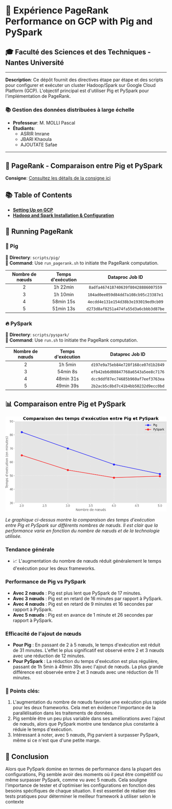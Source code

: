 # 🚀 Expérience PageRank Performance on GCP with Pig and PySpark

## 🎓 Faculté des Sciences et des Techniques - Nantes Université

---

**Description**: Ce dépôt fournit des directives étape par étape et des scripts pour configurer et exécuter un cluster Hadoop/Spark sur Google Cloud Platform (GCP). L'objectif principal est d'utiliser Pig et PySpark pour l'implémentation de PageRank.

### 📚 Gestion des données distribuées à large échelle

- **Professeur**: M. MOLLI Pascal  
- **Étudiants**:
  - ASRIR Imrane
  - JBARI Khaoula
  - AJOUTATE Safae

---

## 📘 PageRank - Comparaison entre Pig et PySpark  

**Consigne**: [Consultez les détails de la consigne ici](https://madoc.univ-nantes.fr/mod/assign/view.php?id=1523335)


## 📚 Table of Contents
- [**Setting Up on GCP**](./setup/gcp_setup.md)
- [**Hadoop and Spark Installation & Configuration**](./setup/hadoop_spark_setup.md)



## 🚀 Running PageRank

### 🐖 Pig

📁 **Directory**: `scripts/pig/`   
🔧 **Command**: Use `run_pagerank.sh` to initiate the PageRank computation.

| Nombre de nœuds | Temps d'exécution | Dataproc Job ID |
|:---------------:|:-----------------:|:---------------:|
| 2               | 1h 22min          | `8adfa467418740639f80428886007559` |
| 3               | 1h 10min          | `104ad0ee059d84dd7a108cb95c23387e1` |
| 4               | 58min 15s         | `4ecdd4e131e154d38b3e193019ed9cb09` |
| 5               | 51min 13s         | `d273d8af8251a474fa55d3a6cbbb3d87be` |

### 🔥 PySpark

📁 **Directory**: `scripts/pyspark/`   
🔧 **Command**: Use `run.sh` to initiate the PageRank computation.

| Nombre de nœuds | Temps d'exécution | Dataproc Job ID |
|:---------------:|:-----------------:|:---------------:|
| 2               | 1h 5min           | `d197e9a75eb84e728f168ce07d1b2849` |
| 3               | 54min 8s          | `efb42eb6d08847768a6543a5ee8c7176` |
| 4               | 48min 31s         | `dcc9ddf87ec74685b960af7eef3763ea` |
| 5               | 49min 39s         | `2b2acb5c8bd7c41b4bb50232d9ecc0bd` |

## 📊 Comparaison entre Pig et PySpark


![Comparaison Pig vs PySpark](./graph/trinket_plot.png)

*Le graphique ci-dessus montre la comparaison des temps d'exécution entre Pig et PySpark sur différents nombres de nœuds. Il est clair que la performance varie en fonction du nombre de nœuds et de la technologie utilisée.*

### Tendance générale
- 📈 L'augmentation du nombre de nœuds réduit généralement le temps d'exécution pour les deux frameworks.

### Performance de Pig vs PySpark
- **Avec 2 nœuds** : Pig est plus lent que PySpark de 17 minutes.
- **Avec 3 nœuds** : Pig est en retard de 16 minutes par rapport à PySpark.
- **Avec 4 nœuds** : Pig est en retard de 9 minutes et 16 secondes par rapport à PySpark.
- **Avec 5 nœuds** : Pig est en avance de 1 minute et 26 secondes par rapport à PySpark.

### Efficacité de l'ajout de nœuds
- **Pour Pig** : En passant de 2 à 5 nœuds, le temps d'exécution est réduit de 31 minutes. L'effet le plus significatif est observé entre 2 et 3 nœuds avec une réduction de 12 minutes.
- **Pour PySpark** : La réduction du temps d'exécution est plus régulière, passant de 1h 5min à 49min 39s avec l'ajout de nœuds. La plus grande différence est observée entre 2 et 3 nœuds avec une réduction de 11 minutes.

### 📍 Points clés:
 
1. L'augmentation du nombre de nœuds favorise une exécution plus rapide pour les deux frameworks. Cela met en évidence l'importance de la parallélisation dans les traitements de données.
2. Pig semble être un peu plus variable dans ses améliorations avec l'ajout de nœuds, alors que PySpark montre une tendance plus constante à réduie le temps d'exécution.
3. Intéressant à noter, avec 5 nœuds, Pig parvient à surpasser PySpark, même si ce n'est que d'une petite marge.

## 🎯 Conclusion

Alors que PySpark domine en termes de performance dans la plupart des configurations, Pig semble avoir des moments où il peut être compétitif ou même surpasser PySpark, comme vu avec 5 nœuds. Cela souligne l'importance de tester et d'optimiser les configurations en fonction des besoins spécifiques de chaque situation. Il est essentiel de réaliser des tests pratiques pour déterminer le meilleur framework à utiliser selon le contexte